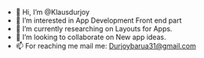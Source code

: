 - 👋 Hi, I’m @Klausdurjoy
- 👀 I’m interested in App Development Front end part
- 🌱 I’m currently researching on Layouts for Apps.
- 💞️ I’m looking to collaborate on New app ideas.
- 📫 For reaching me mail me: Durjoybarua31@gmail.com

<!---
Klausdurjoy/Klausdurjoy is a ✨ special ✨ repository because its `README.md` (this file) appears on your GitHub profile.
You can click the Preview link to take a look at your changes.
--->
